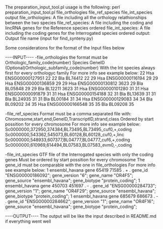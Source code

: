 The preparation_input_tool.pl usage is the following:
perl preparation_input_tool.pl file_orthologies file_ref_species file_int_species output
file_orthologies: A file including all the orthology relathionships between the two species
file_ref_species: A file including the coding and lincRNA genes for the Reference species ordered
file_int_species: A file including the coding genes for the Interrogated species ordered
output: Output file name (input for find_synteny.py)

Some considerations for the format of the Input files below

----INPUT----
-file_orthologies
the format must be
Orthologic_family_code(number)  Species GeneID  (Optional)Orthologic_subfamily_code(number)
With the Int species always first for every orthologyc family
For more info see example below:
22	Hsa	ENSG00000127951	22
22	Bla	BL74412	22
29	Hsa	ENSG00000116194	29
29	Hsa	ENSG00000136859	29
29	Hsa	ENSG00000130812	3623
29	Bla	BL05848	29
29	Bla	BL12211	3623
31	Hsa	ENSG00000101280	31
31	Hsa	ENSG00000091879	31
31	Hsa	ENSG00000154188	32
31	Bla	BL13639	31
31	Bla	BL24935	31
31	Bla	BL00184	31
34	Hsa	ENSG00000129083	34
34	Bla	BL09202	34
35	Hsa	ENSG00000166548	35
35	Bla	BL09208	35

-file_ref_species
Format must be a comma separated file with:
Chromosome,start,end,GeneID,TranscriptID,strand,class
Ordered by start possition for every chromosome
For more info see example below:
Sc0000000,372950,374384,BL73495,BL73495_cuf0,+,coding
Sc0000000,543362,545073,BL60128,BL60128_cuf0,+,linc
Sc0000000,548933,607377,BL04777,BL04777_cuf6,+,coding
Sc0000000,610969,614494,BL07583,BL07583_evm0,-,coding

-file_int_species
GTF file of the Interrogated species with only the coding genes
Must be ordered by start possition for every chromosome
The gene_id must be comparable with the one in file_orthologies
For more info see example below:
1	ensembl_havana	gene	65419	71585	.	+	.	gene_id "ENSG00000186092"; gene_version "6"; gene_name "OR4F5"; gene_source "ensembl_havana"; gene_biotype "protein_coding";
1	ensembl_havana	gene	450703	451697	.	-	.	gene_id "ENSG00000284733"; gene_version "1"; gene_name "OR4F29"; gene_source "ensembl_havana"; gene_biotype "protein_coding";
1	ensembl_havana	gene	685679	686673	.	-	.	gene_id "ENSG00000284662"; gene_version "1"; gene_name "OR4F16"; gene_source "ensembl_havana"; gene_biotype "protein_coding";

----OUTPUT----
The output will be like the input described in README.md if everything went well
